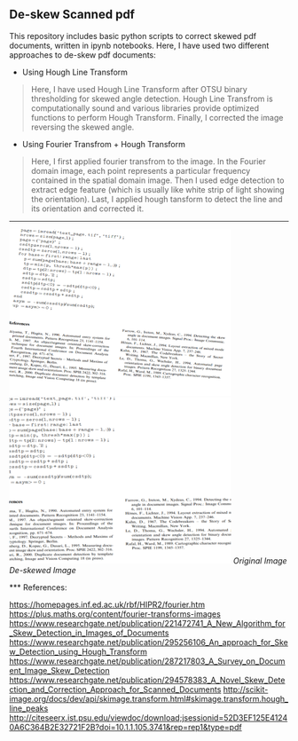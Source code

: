 ## De-skew Scanned pdf ##

This repository includes basic python scripts to correct skewed pdf documents, written in ipynb notebooks.
Here, I have used two different approaches to de-skew pdf documents:

* Using Hough Line Transform
 > Here, I have used Hough Line Transform after OTSU binary thresholding for skewed angle detection.
Hough Line Transfrom is computationally sound and various libraries provide optimized functions to perform Hough Transform.
Finally, I corrected the image reversing the skewed angle.



* Using Fourier Transfrom + Hough Transform
 > Here, I first applied fourier transfrom to the image. In the Fourier domain image, each point represents a particular frequency contained in the spatial domain image.
Then I used edge detection to extract edge feature (which is usually like  white strip of light showing the orientation).
Last, I applied hough tansform to detect the line and its orientation and corrected it.
***

<p>
<img src="https://github.com/Bidur-Khanal/De-skew-scanned-pdf/blob/master/images/25.png" width="400" height="300"> 
<img src="https://github.com/Bidur-Khanal/De-skew-scanned-pdf/blob/master/images/25%20corrected.png" width="400" height="300"> 
<em>Original Image</em> <em>De-skewed Image</em>
</p>
***
References:

https://homepages.inf.ed.ac.uk/rbf/HIPR2/fourier.htm
https://plus.maths.org/content/fourier-transforms-images
https://www.researchgate.net/publication/221472741_A_New_Algorithm_for_Skew_Detection_in_Images_of_Documents
https://www.researchgate.net/publication/295256106_An_approach_for_Skew_Detection_using_Hough_Transform 
https://www.researchgate.net/publication/287217803_A_Survey_on_Document_Image_Skew_Detection 
https://www.researchgate.net/publication/294578383_A_Novel_Skew_Detection_and_Correction_Approach_for_Scanned_Documents 
http://scikit-image.org/docs/dev/api/skimage.transform.html#skimage.transform.hough_line_peaks 
http://citeseerx.ist.psu.edu/viewdoc/download;jsessionid=52D3EF125E41240A6C364B2E32721F2B?doi=10.1.1.105.3741&rep=rep1&type=pdf
